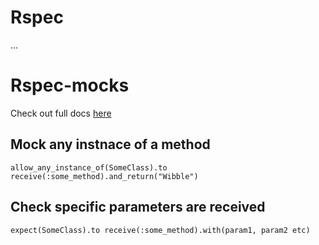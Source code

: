 # Rspec

...

# Rspec-mocks

Check out full docs [here](https://github.com/rspec/rspec-mocks)

## Mock any instnace of a method

```
allow_any_instance_of(SomeClass).to receive(:some_method).and_return("Wibble")
```

## Check specific parameters are received

```
expect(SomeClass).to receive(:some_method).with(param1, param2 etc)
```